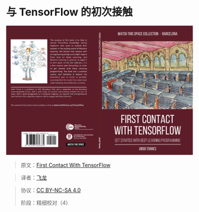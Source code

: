 # 与 TensorFlow 的初次接触

![](cover.png)

> 原文：[First Contact With TensorFlow](https://jorditorres.org/research-teaching/tensorflow/first-contact-with-tensorflow-book/first-contact-with-tensorflow/)

> 译者：[飞龙](https://github.com/wizardforcel)

> 协议：[CC BY-NC-SA 4.0](http://creativecommons.org/licenses/by-nc-sa/4.0/)
>
> 阶段：精细校对（4）
